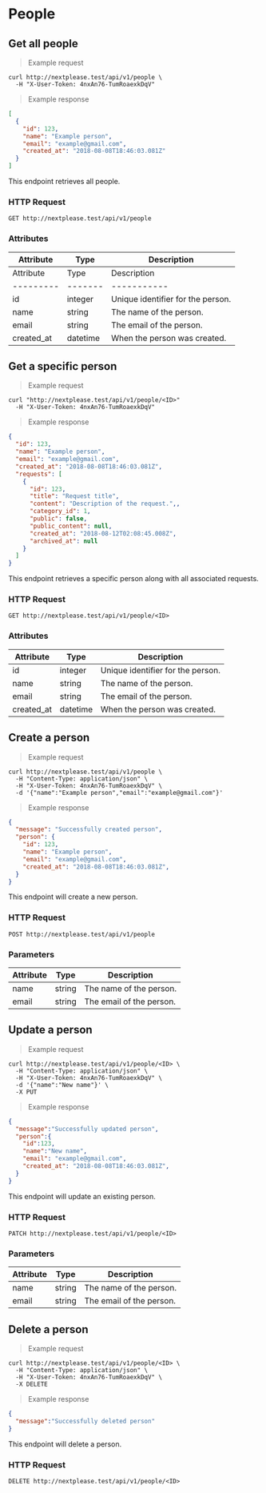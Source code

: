 # People

## Get all people

> Example request

```shell
curl http://nextplease.test/api/v1/people \
  -H "X-User-Token: 4nxAn76-TumRoaexkDqV"
```

> Example response

```json
[
  {
    "id": 123,
    "name": "Example person",
    "email": "example@gmail.com",
    "created_at": "2018-08-08T18:46:03.081Z"
  }
]
```

This endpoint retrieves all people.

### HTTP Request

`GET http://nextplease.test/api/v1/people`

### Attributes

Attribute | Type | Description
--------- | ------- | -----------
Attribute | Type | Description
--------- | ------- | -----------
id | integer | Unique identifier for the person.
name | string | The name of the person.
email | string | The email of the person.
created_at | datetime | When the person was created.

## Get a specific person

> Example request

```shell
curl "http://nextplease.test/api/v1/people/<ID>"
  -H "X-User-Token: 4nxAn76-TumRoaexkDqV"
```

> Example response

```json
{
  "id": 123,
  "name": "Example person",
  "email": "example@gmail.com",
  "created_at": "2018-08-08T18:46:03.081Z",
  "requests": [
    {
      "id": 123,
      "title": "Request title",
      "content": "Description of the request.",,
      "category_id": 1,
      "public": false,
      "public_content": null,
      "created_at": "2018-08-12T02:08:45.008Z",
      "archived_at": null
    }
  ]
}
```

This endpoint retrieves a specific person along with all associated requests.

### HTTP Request

`GET http://nextplease.test/api/v1/people/<ID>`

### Attributes

Attribute | Type | Description
--------- | ------- | -----------
id | integer | Unique identifier for the person.
name | string | The name of the person.
email | string | The email of the person.
created_at | datetime | When the person was created.

## Create a person

> Example request

```shell
curl http://nextplease.test/api/v1/people \
  -H "Content-Type: application/json" \
  -H "X-User-Token: 4nxAn76-TumRoaexkDqV" \
  -d '{"name":"Example person","email":"example@gmail.com"}'
```

> Example response

```json
{
  "message": "Successfully created person",
  "person": {
    "id": 123,
    "name": "Example person",
    "email": "example@gmail.com",
    "created_at": "2018-08-08T18:46:03.081Z",
  }
}
```

This endpoint will create a new person.

### HTTP Request

`POST http://nextplease.test/api/v1/people`

### Parameters

Attribute | Type | Description
--------- | ------- | -----------
name | string | The name of the person.
email | string | The email of the person.

## Update a person

> Example request

```shell
curl http://nextplease.test/api/v1/people/<ID> \
  -H "Content-Type: application/json" \
  -H "X-User-Token: 4nxAn76-TumRoaexkDqV" \
  -d '{"name":"New name"}' \
  -X PUT
```

> Example response

```json
{
  "message":"Successfully updated person",
  "person":{
    "id":123,
    "name":"New name",
    "email": "example@gmail.com",
    "created_at": "2018-08-08T18:46:03.081Z",
  }
}
```

This endpoint will update an existing person.

### HTTP Request

`PATCH http://nextplease.test/api/v1/people/<ID>`

### Parameters

Attribute | Type | Description
--------- | ------- | -----------
name | string | The name of the person.
email | string | The email of the person.

## Delete a person

> Example request

```shell
curl http://nextplease.test/api/v1/people/<ID> \
  -H "Content-Type: application/json" \
  -H "X-User-Token: 4nxAn76-TumRoaexkDqV" \
  -X DELETE
```

> Example response

```json
{
  "message":"Successfully deleted person"
}
```

This endpoint will delete a person.

### HTTP Request

`DELETE http://nextplease.test/api/v1/people/<ID>`
